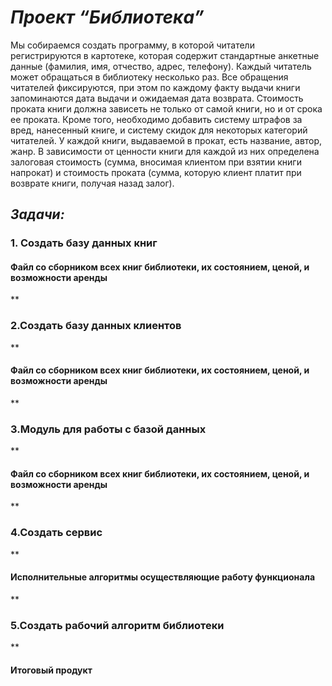 ***<h1>Проект “Библиотека”</h1>***
Мы собираемся создать программу, в которой читатели регистрируются в картотеке, которая содержит стандартные анкетные данные (фамилия, имя, отчество, адрес, телефонy). Каждый читатель может обращаться в библиотеку несколько раз. Все обращения читателей фиксируются, при этом по каждому факту выдачи книги запоминаются дата выдачи и ожидаемая дата возврата. Стоимость проката книги должна зависеть не только от самой книги, но и от срока ее проката. Кроме того, необходимо добавить систему штрафов за вред, нанесенный книге, и систему скидок для некоторых категорий читателей. У каждой книги, выдаваемой в прокат, есть название, автор, жанр. В зависимости от ценности книги для каждой из них определена залоговая стоимость (сумма, вносимая клиентом при взятии книги напрокат) и стоимость проката (сумма, которую клиент платит при возврате книги, получая назад залог).

***<h2>Задачи:</h2>***

**<h3>1. Создать базу данных книг</h3>**
<h4>Файл со сборником всех книг библиотеки, их состоянием, ценой, и возможности аренды</h4>
**<h3>2.Создать базу данных клиентов</h3>**
<h4>Файл со сборником всех книг библиотеки, их состоянием, ценой, и возможности аренды</h4>
**<h3>3.Модуль для работы с базой данных</h3>**
<h4>Файл со сборником всех книг библиотеки, их состоянием, ценой, и возможности аренды</h4>
**<h3>4.Создать сервис</h3>**
<h4>Исполнительные алгоритмы осуществляющие работу функционала</h4>
**<h3>5.Создать рабочий алгоритм библиотеки</h3>**
<h4>Итоговый продукт</h4>
